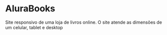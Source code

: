 # AluraBooks
Site responsivo de uma loja de livros online. O site atende as dimensões de um celular, tablet e desktop
